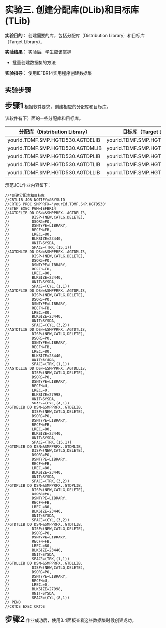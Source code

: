 # 实验三. 创建分配库(DLib)和目标库(TLib)

**实验目的：** 创建需要的库，包括分配库（Distribution Library）和目标库（Target Library）。

**实验结果：** 实验后，学生应该掌握

- 批量创建数据集的方法

**实验指导：** 使用IEFBR14实用程序创建数据集



## 实验步骤

**<font size=5>步骤1</font>** 根据软件要求，创建相应的分配库和目标库。

该软件有下）面的一些分配库和目标库。

| 分配库（Distribution Library）         | 目标库（Target Library）  |
| -------------------------------- | ------------------------------- |
| yourId.TDMF.SMP.HGTD530.AGTDELIB | yourId.TDMF.SMP.HGTD530.GTDELIB |
| yourId.TDMF.SMP.HGTD530.AGTDMLIB | yourId.TDMF.SMP.HGTD530.GTDMLIB |
| yourId.TDMF.SMP.HGTD530.AGTDPLIB | yourId.TDMF.SMP.HGTD530.GTDPLIB |
| yourId.TDMF.SMP.HGTD530.AGTDTLIB | yourId.TDMF.SMP.HGTD530.GTDTLIB |
| yourId.TDMF.SMP.HGTD530.AGTDLLIB | yourId.TDMF.SMP.HGTD530.GTDLLIB |

示范JCL作业内容如下：

```
//*创建分配库和目标库
//CRTLIB JOB NOTIFY=&SYSUID
//CRTDS PROC SMPPRFX='yourId.TDMF.SMP.HGTD530'
//STEP EXEC PGM=IEFBR14
//AGTDELIB DD DSN=&SMPPRFX..AGTDELIB,
// 			DISP=(NEW,CATLG,DELETE),
// 			DSORG=PO,
// 			DSNTYPE=LIBRARY,
// 			RECFM=FB,
// 			LRECL=80,
// 			BLKSIZE=23440,
// 			UNIT=SYSDA,
// 			SPACE=(TRK,(15,1))
//AGTDMLIB DD DSN=&SMPPRFX..AGTDMLIB,
// 			DISP=(NEW,CATLG,DELETE),
// 			DSORG=PO,
// 			DSNTYPE=LIBRARY,
//			RECFM=FB,
// 			LRECL=80,
// 			BLKSIZE=23440,
// 			UNIT=SYSDA,
// 			SPACE=(CYL,(1,1))
//AGTDPLIB DD DSN=&SMPPRFX..AGTDPLIB,
// 			DISP=(NEW,CATLG,DELETE),
// 			DSORG=PO,
// 			DSNTYPE=LIBRARY,
// 			RECFM=FB,
// 			LRECL=80,
// 			BLKSIZE=23440,
// 			UNIT=SYSDA,
// 			SPACE=(CYL,(3,2))
//AGTDTLIB DD DSN=&SMPPRFX..AGTDTLIB,
// 			DISP=(NEW,CATLG,DELETE),
// 			DSORG=PO,
// 			DSNTYPE=LIBRARY,
// 			RECFM=FB,
// 			LRECL=80,
// 			BLKSIZE=23440,
// 			UNIT=SYSDA,
// 			SPACE=(TRK,(1,1))
//AGTDLLIB DD DSN=&SMPPRFX..AGTDLLIB,
// 			DISP=(NEW,CATLG,DELETE),
// 			DSORG=PO,
// 			DSNTYPE=LIBRARY,
// 			RECFM=U,
// 			LRECL=0,
// 			BLKSIZE=27998,
// 			UNIT=SYSDA,
// 			SPACE=(CYL,(4,1))
//GTDELIB DD DSN=&SMPPRFX..GTDELIB,
// 			DISP=(NEW,CATLG,DELETE),
// 			DSORG=PO,
// 			DSNTYPE=LIBRARY,
// 			RECFM=FB,
// 			LRECL=80,
// 			BLKSIZE=23440,
// 			UNIT=SYSDA,
// 			SPACE=(TRK,(15,1))
//GTDMLIB DD DSN=&SMPPRFX..GTDMLIB,
// 			DISP=(NEW,CATLG,DELETE),
// 			DSORG=PO,
// 			DSNTYPE=LIBRARY,
// 			RECFM=FB,
// 			LRECL=80,
// 			BLKSIZE=23440,
// 			UNIT=SYSDA,
// 			SPACE=(TRK,(3,2))
//GTDPLIB DD DSN=&SMPPRFX..GTDPLIB,
// 			DISP=(NEW,CATLG,DELETE),
// 			DSORG=PO,
// 			DSNTYPE=LIBRARY,
// 			RECFM=FB,
// 			LRECL=80,
// 			BLKSIZE=23440,
// 			UNIT=SYSDA,
// 			SPACE=(CYL,(3,2))
//GTDTLIB DD DSN=&SMPPRFX..GTDTLIB,
// 			DISP=(NEW,CATLG,DELETE),
// 			DSORG=PO,
// 			DSNTYPE=LIBRARY,
// 			RECFM=FB,
// 			LRECL=80,
// 			BLKSIZE=23440,
// 			UNIT=SYSDA,
// 			SPACE=(TRK,(1,1))
//GTDLLIB DD DSN=&SMPPRFX..GTDLLIB,
// 			DISP=(NEW,CATLG,DELETE),
// 			DSORG=PO,
// 			DSNTYPE=LIBRARY,
// 			RECFM=U,
// 			LRECL=0,
// 			BLKSIZE=27998,
// 			UNIT=SYSDA,
// 			SPACE=(CYL,(8,1))
// PEND
//CRTDS EXEC CRTDS
```

**<font size=5>步骤2</font>** 作业成功后，使用3.4面板查看这些数据集时候创建成功。

